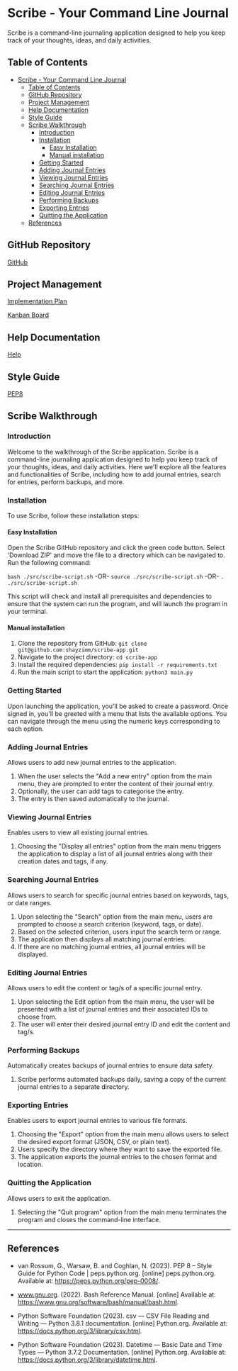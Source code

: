 # Scribe - Your Command Line Journal

Scribe is a command-line journaling application designed to help you keep track of your thoughts, ideas, and daily activities.

## Table of Contents

- [Scribe - Your Command Line Journal](#scribe---your-command-line-journal)
  - [Table of Contents](#table-of-contents)
  - [GitHub Repository](#github-repository)
  - [Project Management](#project-management)
  - [Help Documentation](#help-documentation)
  - [Style Guide](#style-guide)
  - [Scribe Walkthrough](#scribe-walkthrough)
    - [Introduction](#introduction)
    - [Installation](#installation)
      - [Easy Installation](#easy-installation)
      - [Manual installation](#manual-installation)
    - [Getting Started](#getting-started)
    - [Adding Journal Entries](#adding-journal-entries)
    - [Viewing Journal Entries](#viewing-journal-entries)
    - [Searching Journal Entries](#searching-journal-entries)
    - [Editing Journal Entries](#editing-journal-entries)
    - [Performing Backups](#performing-backups)
    - [Exporting Entries](#exporting-entries)
    - [Quitting the Application](#quitting-the-application)
  - [References](#references)

## GitHub Repository

[GitHub](https://github.com/shayzimm/scribe-app.git)

## Project Management

[Implementation Plan](docs/implementationplan.md)

[Kanban Board](https://trello.com/invite/b/lIp5K9vY/ATTIbd8b8e28b173cb2794b75b84fc3bb582D10C6BBF/scribe-app)

## Help Documentation

[Help](docs/help.md)

## Style Guide

[PEP8](https://peps.python.org/pep-0008/)

## Scribe Walkthrough

### Introduction

Welcome to the walkthrough of the Scribe application. Scribe is a command-line journaling application designed to help you keep track of your thoughts, ideas, and daily activities. Here we'll explore all the features and functionalities of Scribe, including how to add journal entries, search for entries, perform backups, and more.

### Installation

To use Scribe, follow these installation steps:

#### Easy Installation

 Open the Scribe GitHub repository and click the green code button. Select 'Download ZIP' and move the file to a directory which can be navigated to. Run the following command:

`bash ./src/scribe-script.sh`
-OR-
`source ./src/scribe-script.sh`
-OR-
`. ./src/scribe-script.sh`

This script will check and install all prerequisites and dependencies to ensure that the system can run the program, and will launch the program in your terminal.

#### Manual installation

1. Clone the repository from GitHub: `git clone git@github.com:shayzimm/scribe-app.git`
2. Navigate to the project directory: `cd scribe-app`
3. Install the required dependencies: `pip install -r requirements.txt`
4. Run the main script to start the application: `python3 main.py`

### Getting Started

Upon launching the application, you'll be asked to create a password. Once signed in, you'll be greeted with a menu that lists the available options. You can navigate through the menu using the numeric keys corresponding to each option.

### Adding Journal Entries

Allows users to add new journal entries to the application.

1. When the user selects the "Add a new entry" option from the main menu, they are prompted to enter the content of their journal entry.
2. Optionally, the user can add tags to categorise the entry.
3. The entry is then saved automatically to the journal.

### Viewing Journal Entries

Enables users to view all existing journal entries.

1. Choosing the "Display all entries" option from the main menu triggers the application to display a list of all journal entries along with their creation dates and tags, if any.

### Searching Journal Entries

Allows users to search for specific journal entries based on keywords, tags, or date ranges.

1. Upon selecting the "Search" option from the main menu, users are prompted to choose a search criterion (keyword, tags, or date).
2. Based on the selected criterion, users input the search term or range.
3. The application then displays all matching journal entries.
4. If there are no matching journal entries, all journal entries will be displayed.

### Editing Journal Entries

Allows users to edit the content or tag/s of a specific journal entry.

1. Upon selecting the Edit option from the main menu, the user will be presented with a list of journal entries and their associated IDs to choose from.
2. The user will enter their desired journal entry ID and edit the content and tag/s.

### Performing Backups

Automatically creates backups of journal entries to ensure data safety.

1. Scribe performs automated backups daily, saving a copy of the current journal entries to a separate directory.

### Exporting Entries

Enables users to export journal entries to various file formats.

1. Choosing the "Export" option from the main menu allows users to select the desired export format (JSON, CSV, or plain text).
2. Users specify the directory where they want to save the exported file.
3. The application exports the journal entries to the chosen format and location.

### Quitting the Application

Allows users to exit the application.

1. Selecting the "Quit program" option from the main menu terminates the program and closes the command-line interface.

---

## References

- van Rossum, G., Warsaw, B. and Coghlan, N. (2023). PEP 8 – Style Guide for Python Code | peps.python.org. [online] peps.python.org. Available at: https://peps.python.org/pep-0008/.

- www.gnu.org. (2022). Bash Reference Manual. [online] Available at: https://www.gnu.org/software/bash/manual/bash.html.

- Python Software Foundation (2023). csv — CSV File Reading and Writing — Python 3.8.1 documentation. [online] Python.org. Available at: https://docs.python.org/3/library/csv.html.

- Python Software Foundation (2023). Datetime — Basic Date and Time Types — Python 3.7.2 Documentation. [online] Python.org. Available at: https://docs.python.org/3/library/datetime.html.
